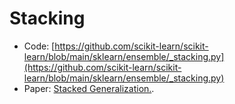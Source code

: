 # Stacking
* Code: [https://github.com/scikit-learn/scikit-learn/blob/main/sklearn/ensemble/_stacking.py](https://github.com/scikit-learn/scikit-learn/blob/main/sklearn/ensemble/_stacking.py)
* Paper: [Stacked Generalization.](https://citeseerx.ist.psu.edu/viewdoc/download?doi=10.1.1.56.1533&rep=rep1&type=pdf).